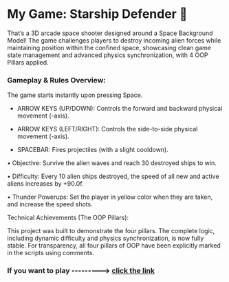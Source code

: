 # My Game: Starship Defender 🚀

That’s a 3D arcade space shooter designed around a Space Background Model! The game challenges players to destroy incoming alien forces while maintaining position within the confined space, showcasing clean game state management and advanced physics synchronization, with 4 OOP Pillars applied. 

### Gameplay & Rules Overview:

The game starts instantly upon pressing Space.

- ARROW KEYS (UP/DOWN): Controls the forward and backward physical movement (-axis).

- ARROW KEYS (LEFT/RIGHT): Controls the side-to-side physical movement (-axis).

- SPACEBAR: Fires projectiles (with a slight cooldown).

•	Objective: Survive the alien waves and reach 30 destroyed ships to win.

•	Difficulty: Every 10 alien ships destroyed, the speed of all new and active aliens increases by +90.0f.

•	Thunder Powerups: Set the player in yellow color when they are taken, and increase the speed shots.

Technical Achievements (The OOP Pillars): 

This project was built to demonstrate the four pillars. The complete logic, including dynamic difficulty and physics synchronization, is now fully stable. For transparency, all four pillars of OOP have been explicitly marked in the scripts using comments.

### If you want to play ---------> [click the link](https://play.unity.com/en/games/2521591f-1a50-4d9a-b061-caa6d3b67c52/my-game-starship-defender)
